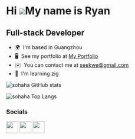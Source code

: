 Hi ![](https://user-images.githubusercontent.com/18350557/176309783-0785949b-9127-417c-8b55-ab5a4333674e.gif)My name is Ryan
============================================================================================================================

Full-stack Developer
--------------------

* 🌍  I'm based in Guangzhou
* 🖥️  See my portfolio at [My Portfolio](http://docs.73zls.com/zlsgo/#/d12fa958-0153-4241-b395-c07bd0cc88f6)
* ✉️  You can contact me at [seekwe@gmail.com](mailto:seekwe@gmail.com)
* 🧠  I'm learning zig

![sohaha GitHub stats](https://stat.v.73zls.com/api?&theme=transparent&username=sohaha&include_all_commits=true&layout=compact&hide_border=true)

![sohaha Top Langs](https://stat.v.73zls.com/api/top-langs?&theme=transparent&size_weight=0.1&count_weight=0.2&count_private=true&hide=TSQL,Smarty,Vim%20Snippet,html,Less,css,PowerShell,Dockerfile,Makefile,Batchfile,Shell&langs_count=8&layout=compact&show_icons=true&username=sohaha&card_width=450&hide_border=true)


### Socials

<p align="left"> <a href="https://discord.com/users/seekwe" target="_blank" rel="noreferrer"><img src="https://raw.githubusercontent.com/danielcranney/readme-generator/main/public/icons/socials/discord.svg" width="32" height="32" /></a> <a href="https://www.github.com/sohaha" target="_blank" rel="noreferrer"><img src="https://raw.githubusercontent.com/danielcranney/readme-generator/main/public/icons/socials/github.svg" width="32" height="32" /></a> <a href="https://blog.73zls.com/" target="_blank" rel="noreferrer"><img src="https://raw.githubusercontent.com/danielcranney/readme-generator/main/public/icons/socials/hashnode.svg" width="32" height="32" /></a></p>

